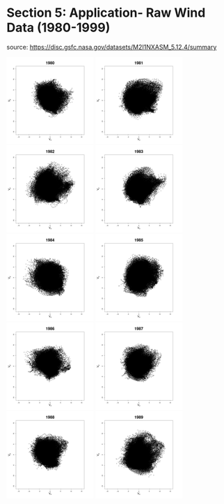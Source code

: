 # Section 5: Application- Raw Wind Data (1980-1999)

source: https://disc.gsfc.nasa.gov/datasets/M2I1NXASM_5.12.4/summary

<img src="Figures/wind/distribution/wind_distribution_1980.jpg" width="200"> <img src="Figures/wind/distribution/wind_distribution_1981.jpg" width="200"> 
<img src="Figures/wind/distribution/wind_distribution_1982.jpg" width="200"> 
<img src="Figures/wind/distribution/wind_distribution_1983.jpg" width="200"> 
<img src="Figures/wind/distribution/wind_distribution_1984.jpg" width="200"> 
<img src="Figures/wind/distribution/wind_distribution_1985.jpg" width="200"> 
<img src="Figures/wind/distribution/wind_distribution_1986.jpg" width="200"> 
<img src="Figures/wind/distribution/wind_distribution_1987.jpg" width="200"> 
<img src="Figures/wind/distribution/wind_distribution_1988.jpg" width="200"> 
<img src="Figures/wind/distribution/wind_distribution_1989.jpg" width="200"> 
